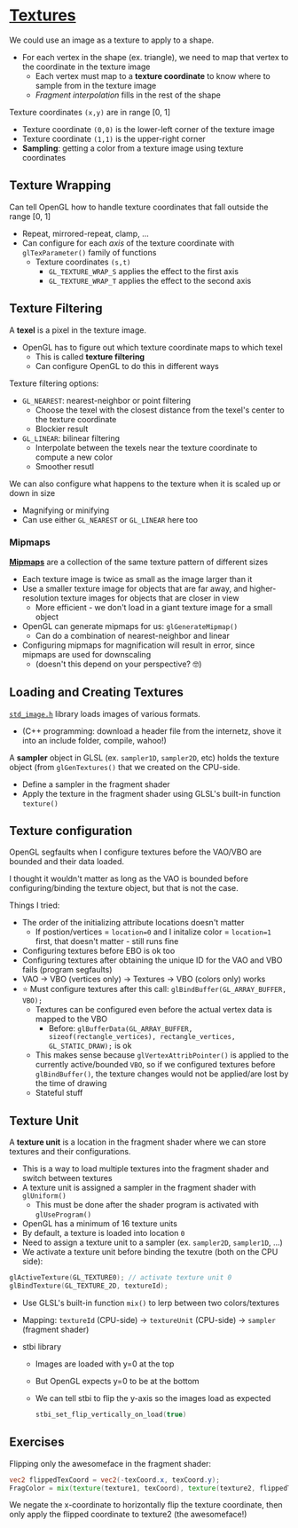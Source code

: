 # [Textures](https://learnopengl.com/Getting-started/Textures)

We could use an image as a texture to apply to a shape.
* For each vertex in the shape (ex. triangle), we need to map that vertex to the coordinate in the texture image
  * Each vertex must map to a **texture coordinate** to know where to sample from in the texture image
  * *Fragment interpolation* fills in the rest of the shape

Texture coordinates `(x,y)` are in range [0, 1]
* Texture coordinate `(0,0)` is the lower-left corner of the texture image
* Texture coordinate `(1,1)` is the upper-right corner
* **Sampling**: getting a color from a texture image using texture coordinates


## Texture Wrapping

Can tell OpenGL how to handle texture coordinates that fall outside the range [0, 1]
* Repeat, mirrored-repeat, clamp, ...
* Can configure for each *axis* of the texture coordinate with `glTexParameter()` family of functions
  * Texture coordinates `(s,t)`
    * `GL_TEXTURE_WRAP_S` applies the effect to the first axis
    * `GL_TEXTURE_WRAP_T` applies the effect to the second axis


## Texture Filtering

A **texel** is a pixel in the texture image.
* OpenGL has to figure out which texture coordinate maps to which texel
  * This is called **texture filtering**
  * Can configure OpenGL to do this in different ways

Texture filtering options:
* `GL_NEAREST`: nearest-neighbor or point filtering
  * Choose the texel with the closest distance from the texel's center to the texture coordinate
  * Blockier result
* `GL_LINEAR`: bilinear filtering
  * Interpolate between the texels near the texture coordinate to compute a new color
  * Smoother resutl

We can also configure what happens to the texture when it is scaled up or down in size
* Magnifying or minifying
* Can use either `GL_NEAREST` or `GL_LINEAR` here too

### Mipmaps

[**Mipmaps**](https://en.wikipedia.org/wiki/Mipmap) are a collection of the same texture pattern of different sizes
* Each texture image is twice as small as the image larger than it
* Use a smaller texture image for objects that are far away, and higher-resolution texture images for objects that are closer in view
  * More efficient - we don't load in a giant texture image for a small object
* OpenGL can generate mipmaps for us: `glGenerateMipmap()`
  * Can do a combination of nearest-neighbor and linear
* Configuring mipmaps for magnification will result in error, since mipmaps are used for downscaling
  * (doesn't this depend on your perspective? 🤓)

## Loading and Creating Textures

[`std_image.h`](https://github.com/nothings/stb/blob/master/stb_image.h) library loads images of various formats.
* (C++ programming: download a header file from the internetz, shove it into an include folder, compile, wahoo!)

A **sampler** object in GLSL (ex. `sampler1D`, `sampler2D`, etc) holds the texture object (from `glGenTextures()` that we created on the CPU-side.
* Define a sampler in the fragment shader
* Apply the texture in the fragment shader using GLSL's built-in function `texture()`

## Texture configuration
OpenGL segfaults when I configure textures before the VAO/VBO are bounded and their data loaded.

I thought it wouldn't matter as long as the VAO is bounded before configuring/binding the texture object, but that is not the case.

Things I tried:
* The order of the initializing attribute locations doesn't matter
  * If postion/vertices = `location=0` and I initalize color = `location=1` first, that doesn't matter - still runs fine
* Configuring textures before EBO is ok too
* Configuring textures after obtaining the unique ID for the VAO and VBO fails (program segfaults)
* VAO -> VBO (vertices only) -> Textures -> VBO (colors only) works
* ⭐ Must configure textures after this call: `glBindBuffer(GL_ARRAY_BUFFER, VBO);`
  * Textures can be configured even before the actual vertex data is mapped to the VBO
    * Before: `glBufferData(GL_ARRAY_BUFFER, sizeof(rectangle_vertices), rectangle_vertices, GL_STATIC_DRAW);` is ok
  * This makes sense because `glVertexAttribPointer()` is applied to the currently active/bounded `VBO`, so if we configured textures before `glBindBuffer()`, the texture changes would not be applied/are lost by the time of drawing
  * Stateful stuff

## Texture Unit
A **texture unit** is a location in the fragment shader where we can store textures and their configurations.
* This is a way to load multiple textures into the fragment shader and switch between textures
* A texture unit is assigned a sampler in the fragment shader with `glUniform()`
  * This must be done after the shader program is activated with `glUseProgram()`
* OpenGL has a minimum of 16 texture units
* By default, a texture is loaded into location `0`
* Need to assign a texture unit to a sampler (ex. `sampler2D`, `sampler1D`, ...)
* We activate a texture unit before binding the texutre (both on the CPU side):

```cpp
glActiveTexture(GL_TEXTURE0); // activate texture unit 0
glBindTexture(GL_TEXTURE_2D, textureId);
```

* Use GLSL's built-in function `mix()` to lerp between two colors/textures
* Mapping: `textureId` (CPU-side) -> `textureUnit` (CPU-side) -> `sampler` (fragment shader)

* stbi library
  * Images are loaded with y=0 at the top
  * But OpenGL expects y=0 to be at the bottom
  * We can tell stbi to flip the y-axis so the images load as expected

    ```cpp
    stbi_set_flip_vertically_on_load(true)
    ```

## Exercises

Flipping only the awesomeface in the fragment shader:
```glsl
vec2 flippedTexCoord = vec2(-texCoord.x, texCoord.y);
FragColor = mix(texture(texture1, texCoord), texture(texture2, flippedTexCoord), 0.3);
```
We negate the x-coordinate to horizontally flip the texture coordinate, then only apply the flipped coordinate to texture2 (the awesomeface!)
